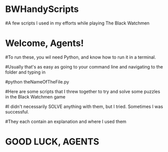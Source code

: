 # BWHandyScripts
#A few scripts I used in my efforts while playing The Black Watchmen

# Welcome, Agents!

#To run these, you wil need Python, and know how to run it in a terminal.

#Usually that's as easy as going to your command line and navigating to the folder and typing in

#python theNameOfTheFile.py 

#Here are some scripts that I threw together to try and solve some puzzles in the Black Watchmen game

#I didn't necessarily SOLVE anything with them, but I tried. Sometimes I was successful.

#They each contain an explanation and where I used them


# GOOD LUCK, AGENTS 
